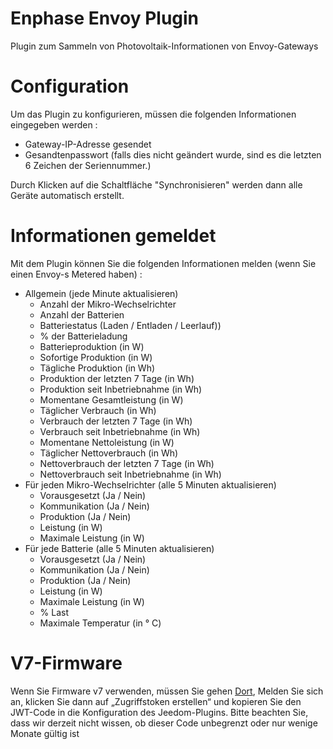# Enphase Envoy Plugin

Plugin zum Sammeln von Photovoltaik-Informationen von Envoy-Gateways

# Configuration

Um das Plugin zu konfigurieren, müssen die folgenden Informationen eingegeben werden :

- Gateway-IP-Adresse gesendet
- Gesandtenpasswort (falls dies nicht geändert wurde, sind es die letzten 6 Zeichen der Seriennummer.)

Durch Klicken auf die Schaltfläche "Synchronisieren" werden dann alle Geräte automatisch erstellt.

# Informationen gemeldet

Mit dem Plugin können Sie die folgenden Informationen melden (wenn Sie einen Envoy-s Metered haben) :

- Allgemein (jede Minute aktualisieren)
    - Anzahl der Mikro-Wechselrichter
    - Anzahl der Batterien
    - Batteriestatus (Laden / Entladen / Leerlauf))
    - % der Batterieladung
    - Batterieproduktion (in W)
    - Sofortige Produktion (in W)
    - Tägliche Produktion (in Wh)
    - Produktion der letzten 7 Tage (in Wh)
    - Produktion seit Inbetriebnahme (in Wh)
    - Momentane Gesamtleistung (in W)
    - Täglicher Verbrauch (in Wh)
    - Verbrauch der letzten 7 Tage (in Wh)
    - Verbrauch seit Inbetriebnahme (in Wh)
    - Momentane Nettoleistung (in W)
    - Täglicher Nettoverbrauch (in Wh)
    - Nettoverbrauch der letzten 7 Tage (in Wh)
    - Nettoverbrauch seit Inbetriebnahme (in Wh)
- Für jeden Mikro-Wechselrichter (alle 5 Minuten aktualisieren)
    - Vorausgesetzt (Ja / Nein)
    - Kommunikation (Ja / Nein)
    - Produktion (Ja / Nein)
    - Leistung (in W)
    - Maximale Leistung (in W)
- Für jede Batterie (alle 5 Minuten aktualisieren)
    - Vorausgesetzt (Ja / Nein)
    - Kommunikation (Ja / Nein)
    - Produktion (Ja / Nein)
    - Leistung (in W)
    - Maximale Leistung (in W)
    - % Last
    - Maximale Temperatur (in ° C)

# V7-Firmware

Wenn Sie Firmware v7 verwenden, müssen Sie gehen [Dort](https://entrez.enphaseenergy.com/), Melden Sie sich an, klicken Sie dann auf „Zugriffstoken erstellen“ und kopieren Sie den JWT-Code in die Konfiguration des Jeedom-Plugins. Bitte beachten Sie, dass wir derzeit nicht wissen, ob dieser Code unbegrenzt oder nur wenige Monate gültig ist